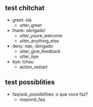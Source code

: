 ## test chitchat
* greet: olá
  - utter_greet
* thank: obrigado!
  - utter_youre_welcome
  - utter_anything_else
* deny: não, obrigado
  - utter_give_feedback
  - utter_bye
* bye: tchau
  - action_restart

## test possiblities
* faq/ask_possibilities: o que voce faz?
  - respond_faq